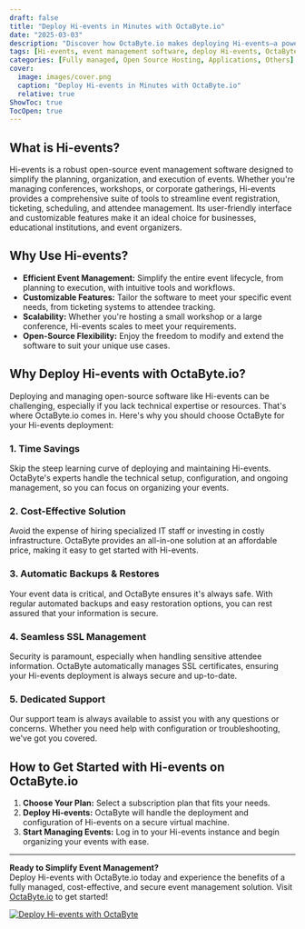 ```yaml
---
draft: false
title: "Deploy Hi-events in Minutes with OctaByte.io"
date: "2025-03-03"
description: "Discover how OctaByte.io makes deploying Hi-events—a powerful open-source event management software—effortless and efficient. Save time, reduce costs, and enjoy seamless management with OctaByte's fully managed services."
tags: [Hi-events, event management software, deploy Hi-events, OctaByte, managed open-source software, event management solution, automated backups, SSL management, cost-effective software deployment]
categories: [Fully managed, Open Source Hosting, Applications, Others]
cover:
  image: images/cover.png
  caption: "Deploy Hi-events in Minutes with OctaByte.io"
  relative: true
ShowToc: true
TocOpen: true
---
```



## What is Hi-events?

Hi-events is a robust open-source event management software designed to simplify the planning, organization, and execution of events. Whether you're managing conferences, workshops, or corporate gatherings, Hi-events provides a comprehensive suite of tools to streamline event registration, ticketing, scheduling, and attendee management. Its user-friendly interface and customizable features make it an ideal choice for businesses, educational institutions, and event organizers.

## Why Use Hi-events?

- **Efficient Event Management:** Simplify the entire event lifecycle, from planning to execution, with intuitive tools and workflows.  
- **Customizable Features:** Tailor the software to meet your specific event needs, from ticketing systems to attendee tracking.  
- **Scalability:** Whether you're hosting a small workshop or a large conference, Hi-events scales to meet your requirements.  
- **Open-Source Flexibility:** Enjoy the freedom to modify and extend the software to suit your unique use cases.  

## Why Deploy Hi-events with OctaByte.io?

Deploying and managing open-source software like Hi-events can be challenging, especially if you lack technical expertise or resources. That's where OctaByte.io comes in. Here's why you should choose OctaByte for your Hi-events deployment:

### 1. **Time Savings**  
Skip the steep learning curve of deploying and maintaining Hi-events. OctaByte's experts handle the technical setup, configuration, and ongoing management, so you can focus on organizing your events.

### 2. **Cost-Effective Solution**  
Avoid the expense of hiring specialized IT staff or investing in costly infrastructure. OctaByte provides an all-in-one solution at an affordable price, making it easy to get started with Hi-events.

### 3. **Automatic Backups & Restores**  
Your event data is critical, and OctaByte ensures it's always safe. With regular automated backups and easy restoration options, you can rest assured that your information is secure.

### 4. **Seamless SSL Management**  
Security is paramount, especially when handling sensitive attendee information. OctaByte automatically manages SSL certificates, ensuring your Hi-events deployment is always secure and up-to-date.

### 5. **Dedicated Support**  
Our support team is always available to assist you with any questions or concerns. Whether you need help with configuration or troubleshooting, we've got you covered.

## How to Get Started with Hi-events on OctaByte.io

1. **Choose Your Plan:** Select a subscription plan that fits your needs.  
2. **Deploy Hi-events:** OctaByte will handle the deployment and configuration of Hi-events on a secure virtual machine.  
3. **Start Managing Events:** Log in to your Hi-events instance and begin organizing your events with ease.  

---

**Ready to Simplify Event Management?**  
Deploy Hi-events with OctaByte.io today and experience the benefits of a fully managed, cost-effective, and secure event management solution. Visit [OctaByte.io](https://octabyte.io) to get started!

[![Deploy Hi-events with OctaByte](/images/deploy-on-octabyte.png)](https://octabyte.io/fully-managed-open-source-services/applications/others/hi-events)